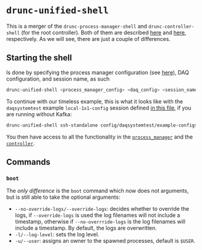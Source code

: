# `drunc-unified-shell`
This is a merger of the `drunc-process-manager-shell` and `drunc-controller-shell` (for the root controller). Both of them are described [here](https://dune-daq-sw.readthedocs.io/en/latest/packages/drunc/Process-manager) and [here](https://dune-daq-sw.readthedocs.io/en/latest/packages/drunc/Controller), respectively. As we will see, there are just a couple of differences.

## Starting the shell
Is done by specifying the process manager configuration (see [here](https://dune-daq-sw.readthedocs.io/en/latest/packages/drunc/Process-manager#Configuration)), DAQ configuration, and session name, as such
```bash
drunc-unified-shell <process_manager_config> <daq_config> <session_name>
```
To continue with our timeless example, this is what it looks like with the `daqsystemtest` example `local-1x1-config` session defined [in this file](https://github.com/DUNE-DAQ/daqsystemtest/blob/develop/config/daqsystemtest/example-configs.data.xml), if you are running without Kafka:
```bash
drunc-unified-shell ssh-standalone config/daqsystemtest/example-configs.data.xml local-1x1-config
```

You then have access to all the functionality in the [`process_manager`](https://dune-daq-sw.readthedocs.io/en/latest/packages/drunc/Process-manager) and the [`controller`](https://dune-daq-sw.readthedocs.io/en/latest/packages/drunc/Controller).

## Commands
### `boot`
The _only difference_ is the `boot` command which now does not arguments, but is still able to take the optional arguments:
 - `--no-override-logs/--override-logs`: decides whether to override the logs, if `--override-logs` is used the log filenames will not include a timestamp, otherwise if `--no-overrride-logs` is the log filenames will include a timestamp. By default, the logs are overwritten.
 - `-l/--log-level`: sets the log level.
 - `-u/--user`: assigns an owner to the spawned processes, default is `$USER`.
